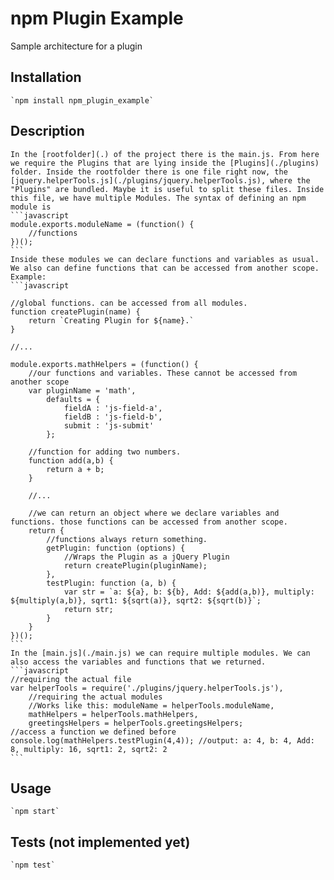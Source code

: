 npm Plugin Example
==================

Sample architecture for a plugin

## Installation
	`npm install npm_plugin_example`

## Description
	In the [rootfolder](.) of the project there is the main.js. From here we require the Plugins that are lying inside the [Plugins](./plugins) folder. Inside the rootfolder there is one file right now, the [jquery.helperTools.js](./plugins/jquery.helperTools.js), where the "Plugins" are bundled. Maybe it is useful to split these files. Inside this file, we have multiple Modules. The syntax of defining an npm module is
	```javascript
	module.exports.moduleName = (function() {
		//functions
	})();
	```
	Inside these modules we can declare functions and variables as usual. We also can define functions that can be accessed from another scope. Example:
	```javascript

	//global functions. can be accessed from all modules.
	function createPlugin(name) {
		return `Creating Plugin for ${name}.`
	}

	//...

	module.exports.mathHelpers = (function() {
		//our functions and variables. These cannot be accessed from another scope
		var pluginName = 'math',
			defaults = {
				fieldA : 'js-field-a',
				fieldB : 'js-field-b',
				submit : 'js-submit'
			};

		//function for adding two numbers.
		function add(a,b) {
			return a + b;
		}

		//...

		//we can return an object where we declare variables and functions. those functions can be accessed from another scope.
		return {
			//functions always return something.
			getPlugin: function (options) {
				//Wraps the Plugin as a jQuery Plugin
				return createPlugin(pluginName);
			},
			testPlugin: function (a, b) {
				var str = `a: ${a}, b: ${b}, Add: ${add(a,b)}, multiply: ${multiply(a,b)}, sqrt1: ${sqrt(a)}, sqrt2: ${sqrt(b)}`;
				return str;
			}
		}
	})();
	```
	In the [main.js](./main.js) we can require multiple modules. We can also access the variables and functions that we returned.
	```javascript
	//requiring the actual file
	var helperTools = require('./plugins/jquery.helperTools.js'),
		//requiring the actual modules
		//Works like this: moduleName = helperTools.moduleName,
		mathHelpers = helperTools.mathHelpers,
		greetingsHelpers = helperTools.greetingsHelpers;
	//access a function we defined before
	console.log(mathHelpers.testPlugin(4,4)); //output: a: 4, b: 4, Add: 8, multiply: 16, sqrt1: 2, sqrt2: 2
	```

## Usage
	`npm start`

## Tests (not implemented yet)
	`npm test`
